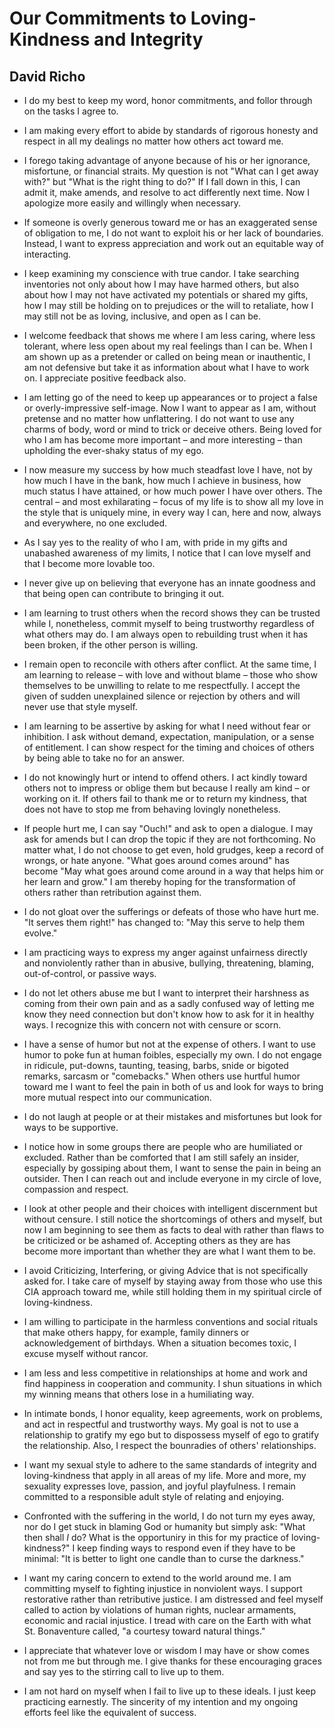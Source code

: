 Our Commitments to Loving-Kindness and Integrity
================================================

David Richo
-----------

* I do my best
  to keep my word,
  honor commitments,
  and follor through
  on the tasks I agree to.

* I am making every effort
  to abide by standards
  of rigorous honesty and respect
  in all my dealings
  no matter how others act toward me.
 
* I forego taking advantage of anyone
  because of his or her ignorance,
  misfortune, or financial straits.
  My question is not
  "What can I get away with?"
  but "What is the right thing to do?"
  If I fall down in this,
  I can admit it, make amends,
  and resolve to act differently next time.
  Now I apologize more easily and willingly
  when necessary.

* If someone is overly generous toward me
  or has an exaggerated sense of obligation to me,
  I do not want to exploit
  his or her lack of boundaries.
  Instead, I want to express appreciation
  and work out an equitable way of interacting.

* I keep examining my conscience with true candor.
  I take searching inventories
  not only about how I may have harmed others,
  but also about how I may not have activated my potentials
  or shared my gifts,
  how I may still be holding on to prejudices
  or the will to retaliate,
  how I may still not be
  as loving, inclusive, and open
  as I can be.

* I welcome feedback
  that shows me where I am less caring,
  where less tolerant,
  where less open about my real feelings
  than I can be.
  When I am shown up as a pretender
  or called on being mean or inauthentic,
  I am not defensive
  but take it as information
  about what I have to work on.
  I appreciate positive feedback also.

* I am letting go of the need
  to keep up appearances or to project
  a false or overly-impressive self-image.
  Now I want to appear as I am,
  without pretense
  and no matter how unflattering.
  I do not want to use any charms
  of body, word or mind
  to trick or deceive others.
  Being loved for who I am
  has become more important
  – and more interesting –
  than upholding the ever-shaky status
  of my ego.

* I now measure my success
  by how much steadfast love I have,
  not by how much I have in the bank,
  how much I achieve in business,
  how much status I have attained,
  or how much power I have over others.
  The central
  – and most exhilarating –
  focus of my life
  is to show all my love
  in the style that is uniquely mine,
  in every way I can,
  here and now,
  always and everywhere,
  no one excluded.

* As I say yes
  to the reality of who I am,
  with pride in my gifts
  and unabashed awareness of my limits,
  I notice that I can love myself
  and that I become more lovable too.

* I never give up on believing
  that everyone has an innate goodness
  and that being open
  can contribute to bringing it out.

* I am learning to trust others
  when the record shows they can be trusted
  while I, nonetheless,
  commit myself to being trustworthy
  regardless of what others may do.
  I am always open to rebuilding trust
  when it has been broken,
  if the other person is willing.

* I remain open to reconcile
  with others after conflict.
  At the same time,
  I am learning to release
  – with love and without blame –
  those who show themselves to be unwilling
  to relate to me respectfully.
  I accept the given
  of sudden unexplained silence
  or rejection by others
  and will never use that style myself.

* I am learning to be assertive
  by asking for what I need
  without fear or inhibition.
  I ask without demand,
  expectation,
  manipulation,
  or a sense of entitlement.
  I can show respect
  for the timing and choices of others
  by being able to take no for an answer.

* I do not knowingly hurt
  or intend to offend others.
  I act kindly toward others
  not to impress or oblige them
  but because I really am kind
  – or working on it.
  If others fail to thank me
  or to return my kindness,
  that does not have to stop me
  from behaving lovingly nonetheless.

* If people hurt me,
  I can say "Ouch!"
  and ask to open a dialogue.
  I may ask for amends
  but I can drop the topic
  if they are not forthcoming.
  No matter what,
  I do not choose to get even,
  hold grudges,
  keep a record of wrongs,
  or hate anyone.
  "What goes around comes around"
  has become "May what goes around come around
  in a way that helps him or her learn and grow."
  I am thereby hoping
  for the transformation of others
  rather than retribution against them.

* I do not gloat
  over the sufferings or defeats
  of those who have hurt me.
  "It serves them right!"
  has changed to: "May this serve
  to help them evolve."

* I am practicing ways to express
  my anger against unfairness
  directly and nonviolently
  rather than in abusive,
  bullying,
  threatening,
  blaming,
  out-of-control,
  or passive ways.

* I do not let others abuse me
  but I want to interpret their harshness
  as coming from their own pain
  and as a sadly confused way of letting me know
  they need connection
  but don't know how to ask for it
  in healthy ways.
  I recognize this with concern
  not with censure or scorn.

* I have a sense of humor
  but not at the expense of others.
  I want to use humor
  to poke fun at human foibles,
  especially my own.
  I do not engage in ridicule,
  put-downs,
  taunting,
  teasing,
  barbs,
  snide or bigoted remarks,
  sarcasm or "comebacks."
  When others use hurtful humor toward me
  I want to feel the pain in both of us
  and look for ways
  to bring more mutual respect
  into our communication.

* I do not laugh at people
  or at their mistakes and misfortunes
  but look for ways to be supportive.

* I notice how in some groups there are people
  who are humiliated or excluded.
  Rather than be comforted
  that I am still safely an insider,
  especially by gossiping about them,
  I want to sense the pain
  in being an outsider.
  Then I can reach out and include everyone
  in my circle of love, compassion and respect.

* I look at other people and their choices
  with intelligent discernment
  but without censure.
  I still notice
  the shortcomings of others and myself,
  but now I am beginning to see them
  as facts to deal with
  rather than flaws to be criticized or be ashamed of.
  Accepting others as they are
  has become more important
  than whether they are
  what I want them to be.

* I avoid Criticizing, Interfering, or giving Advice
  that is not specifically asked for.
  I take care of myself
  by staying away from those
  who use this CIA approach toward me,
  while still holding them in my spiritual circle
  of loving-kindness.

* I am willing to participate
  in the harmless conventions and social rituals
  that make others happy,
  for example, family dinners
  or acknowledgement of birthdays.
  When a situation becomes toxic,
  I excuse myself without rancor.

* I am less and less competitive
  in relationships at home and work
  and find happiness in cooperation and community.
  I shun situations in which my winning
  means that others lose in a humiliating way.

* In intimate bonds,
  I honor equality,
  keep agreements,
  work on problems,
  and act in respectful and trustworthy ways.
  My goal is not to use a relationship to gratify my ego
  but to dispossess myself of ego to gratify the relationship.
  Also, I respect the bounradies of others' relationships.

* I want my sexual style to adhere to the same standards
  of integrity and loving-kindness
  that apply in all areas of my life.
  More and more,
  my sexuality expresses love,
  passion, and joyful playfulness.
  I remain committed
  to a responsible adult style
  of relating and enjoying.

* Confronted with the suffering in the world,
  I do not turn my eyes away,
  nor do I get stuck in blaming God or humanity
  but simply ask:
  "What then shall _I_ do?
  What is the opportuniry in this
  for my practice of loving-kindness?"
  I keep finding ways to respond
  even if they have to be minimal:
  "It is better to light one candle
  than to curse the darkness."

* I want my caring concern
  to extend to the world around me.
  I am committing myself
  to fighting injustice
  in nonviolent ways.
  I support restorative
  rather than retributive justice.
  I am distressed
  and feel myself called to action
  by violations of human rights,
  nuclear armaments,
  economic and racial injustice.
  I tread with care on the Earth
  with what St. Bonaventure called,
  "a courtesy toward natural things."

* I appreciate
  that whatever love or wisdom I may have or show
  comes not from me
  but through me.
  I give thanks
  for these encouraging graces
  and say yes to the stirring call
  to live up to them.

* I am not hard on myself when I fail
  to live up to these ideals.
  I just keep practicing earnestly.
  The sincerity of my intention
  and my ongoing efforts
  feel like the equivalent of success.
